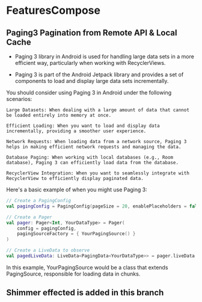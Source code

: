 # FeaturesCompose

## Paging3 Pagination from Remote API & Local Cache

- Paging 3 library in Android is used for handling large data sets in a more efficient way,
  particularly when working with RecyclerViews.

- Paging 3 is part of the Android Jetpack library and provides a set of components to load and
  display
  large data sets incrementally.

You should consider using Paging 3 in Android under the following scenarios:

    Large Datasets: When dealing with a large amount of data that cannot be loaded entirely into memory at once.

    Efficient Loading: When you want to load and display data incrementally, providing a smoother user experience.

    Network Requests: When loading data from a network source, Paging 3 helps in making efficient network requests and managing the data.

    Database Paging: When working with local databases (e.g., Room database), Paging 3 can efficiently load data from the database.

    RecyclerView Integration: When you want to seamlessly integrate with RecyclerView to efficiently display paginated data.

Here's a basic example of when you might use Paging 3:

```kotlin
// Create a PagingConfig
val pagingConfig = PagingConfig(pageSize = 20, enablePlaceholders = false)

// Create a Pager
val pager: Pager<Int, YourDataType> = Pager(
    config = pagingConfig,
    pagingSourceFactory = { YourPagingSource() }
)

// Create a LiveData to observe
val pagedLiveData: LiveData<PagingData<YourDataType>> = pager.liveData

```

In this example, YourPagingSource would be a class that extends PagingSource, responsible for
loading data in chunks.

## Shimmer effected is added in this branch
